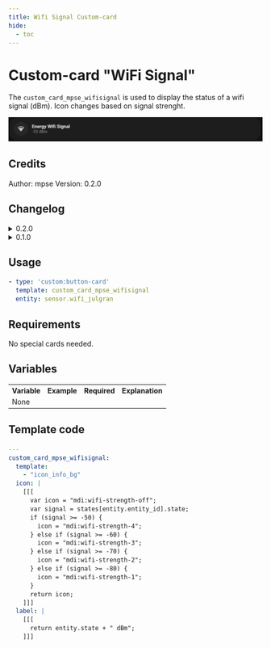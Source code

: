 ```yaml
---
title: Wifi Signal Custom-card
hide:
  - toc
---
```

<!-- markdownlint-disable MD046 -->

# Custom-card "WiFi Signal"

The `custom_card_mpse_wifisignal` is used to display the status of a wifi signal (dBm). Icon changes based on signal strenght.

![WiFi Signal](../../docs/assets/img/custom_wifisignal.png)

## Credits

Author: mpse
Version: 0.2.0

## Changelog

<details>
<summary>0.2.0</summary>
Cleanup and updated documentation.
</details>
<details>
<summary>0.1.0</summary>
Initial release.
</details>

## Usage

```yaml
- type: 'custom:button-card'
  template: custom_card_mpse_wifisignal
  entity: sensor.wifi_julgran
```

## Requirements

No special cards needed.

## Variables

<table>
<tr>
<th>Variable</th>
<th>Example</th>
<th>Required</th>
<th>Explanation</th>
</tr>
<tr>
<td>None</td>
<td></td>
<td></td>
<td></td>
</tr>
</table>

## Template code

```yaml
---
custom_card_mpse_wifisignal:
  template:
    - "icon_info_bg"
  icon: |
    [[[
      var icon = "mdi:wifi-strength-off";
      var signal = states[entity.entity_id].state;
      if (signal >= -50) {
        icon = "mdi:wifi-strength-4";
      } else if (signal >= -60) {
        icon = "mdi:wifi-strength-3";
      } else if (signal >= -70) {
        icon = "mdi:wifi-strength-2";
      } else if (signal >= -80) {
        icon = "mdi:wifi-strength-1";
      }
      return icon;
    ]]]
  label: |
    [[[
      return entity.state + " dBm";
    ]]]
```
